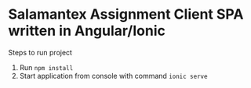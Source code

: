 # Salamantex Assignment Client SPA written in Angular/Ionic

Steps to run project
1. Run `npm install`
2. Start application from console with command `ionic serve`